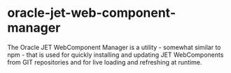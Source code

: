 # oracle-jet-web-component-manager
The Oracle JET WebComponent Manager is a utility - somewhat similar to npm - that is used for quickly installing and updating JET WebComponents from GIT repositories and for live loading and refreshing at runtime.
